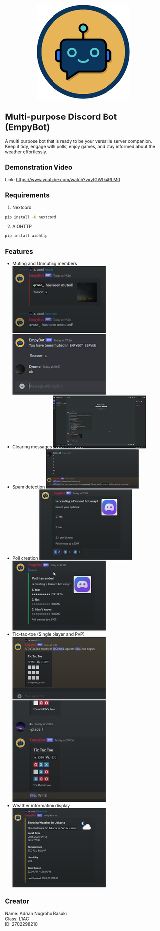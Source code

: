 <div align="center">
<img src="./ReadmeFiles/logo.png" width="300">
</div>

# Multi-purpose Discord Bot (EmpyBot)
A multi purpose bot that is ready to be your versatile server companion. Keep it tidy, engage with polls, enjoy games, and stay informed about the weather effortlessly.

## Demonstration Video
Link: https://www.youtube.com/watch?v=ytGWfk4RLM0

## Requirements

1. Nextcord
```sh
pip install -U nextcord
```

2. AIOHTTP
```sh
pip install aiohttp
```
## Features
* Muting and Unmuting members
  <img src="./ReadmeFiles/MuteUnmute.png" width="300">
  <img src="./ReadmeFiles/MuteWarning.png" width="300">
* Clearing messages
  <img src="./ReadmeFiles/Clear.gif" width="300">
* Spam detection
  <img src="./ReadmeFiles/SpamDetect.png" width="300">
* Poll creation
  <img src="./ReadmeFiles/PollCreation.png" width="300">
  <img src="./ReadmeFiles/PollResult.png" width="300">
* Tic-tac-toe (Single player and PvP)
  <img src="./ReadmeFiles/TictactoePVP.png" width="300">
  <img src="./ReadmeFiles/TictactoeVsBOT.png" width="300">
* Weather information display
  <img src="./ReadmeFiles/WeatherInfo.png" width="300">

## Creator
Name: Adrian Nugroho Basuki <br>
Class: L1AC <br>
ID: 2702298210
